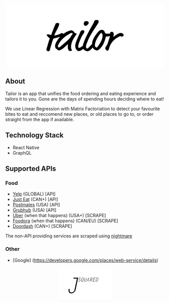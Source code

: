 <p align="center">
<a href='https://tailorfood.me'><img src='images/tailor.png' height='200'></a>
</p>

## About

Tailor is an app that unifies the food ordering and eating experience and tailors it to you. Gone are the days of spending hours deciding where to eat!

We use Linear Regression with Matrix Factoriation to detect your favourite bites to eat and reccomend new places, or old places to go to, or order straight from the app if available.

## Technology Stack

- React Native
- GraphQL

## Supported APIs

### Food

- [Yelp](https://www.yelp.com/developers/documentation/v3) (GLOBAL) [API]
- [Just Eat](http://public.je-apis.com/swagger-ui/) (CAN+) [API]
- [Postmates](https://postmates.com/developer) (USA) [API]
- [Grubhub](https://github.com/rschmukler/grubhub-scraper) (USA) [API]
- [Uber](https://www.ubereats.com/) (when that happens) (USA+) [SCRAPE]
- [Foodora](https://foodora.ca) (when that happens) (CAN/EU) [SCRAPE]
- [Doordash](https://doordash.com) (CAN+) [SCRAPE]

The non-API providing services are scraped using [nightmare](https://github.com/segmentio/nightmare)
### Other

- [Google] (https://developers.google.com/places/web-service/details)

<p align="center">
<a href='http://jsquared.tech'><img src='images/jsquared.png' height='100'></a>
</p>

